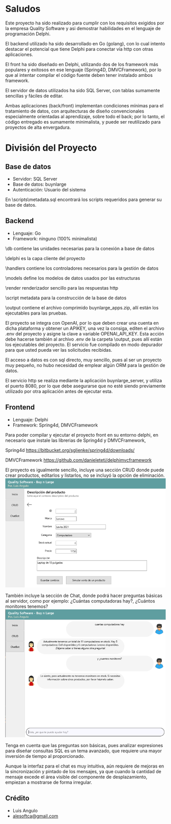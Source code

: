 # Saludos
Este proyecto ha sido realizado para cumplir con los requisitos exigidos por la empresa Quality Software
y asi demostrar habilidades en el lenguaje de programación Delphi.

El backend utilizado ha sido desarrollado en Go (golang), con lo cual intento destacar el potencial que tiene 
Delphi para conectar vía http con otras aplicaciones.

El front ha sido diseñado en Delphi, utilizando dos de los framework más populares y exitosos en ese lenguaje 
(Spring4D, DMVCFramework), por lo que al intentar compilar el código fuente deben tener instalado ambos framework.

El servidor de datos utilizados ha sido SQL Server, con tablas sumamente sencillas y fáciles de editar.

Ambas aplicaciones (back/front) implementan condiciones mínimas para el tratamiento de datos, con arquitecturas 
de diseño convencionales especialmente orientadas al aprendizaje, sobre todo el back; por lo tanto, el código 
entregado es sumamente minimalista, y puede ser reutilizado para proyectos de alta envergadura.

# División del Proyecto

## Base de datos

* Servidor: SQL Server
* Base de datos: buynlarge
* Autenticación: Usuario del sistema

En \scripts\metadata.sql encontrará los scripts requeridos para generar su base de datos.

## Backend

* Lenguaje: Go
* Framework: ninguno (100% minimalista)

\db         contiene las unidades necesarias para la conexión a base de datos

\delphi     es la capa cliente del proyecto

\handlers   contiene los controladores necesarios para la gestión de datos

\models     define los modelos de datos usados por las estructuras

\render    renderizador sencillo para las respuestas http

\script     metadata para la construcción de la base de datos

\output     contiene el archivo comprimido buynlarge_apps.zip, allí están los ejecutables para las pruebas.

El proyecto se integra con OpenAI, por lo que deben crear una cuenta en dicha plataforma y obtener un APIKEY,
una vez la consiga, editen el archivo .env del proyecto y asigne la clave a variable OPENAI_API_KEY. 
Esta acción debe hacerse también al archivo .env de la carpeta \output, pues allí están los ejecutables del 
proyecto. El servicio fue compilado en modo depurador para que usted pueda ver las solicitudes recibidas.

El acceso a datos es con sql directo, muy sencillo, pues al ser un proyecto muy pequeño, no hubo necesidad 
de emplear algún ORM para la gestión de datos.

El servicio http se realiza mediante la aplicación buynlarge_server, y utiliza el puerto 8080, por lo que 
debe asegurarse que no esté siendo previamente utilizado por otra aplicación antes de ejecutar esta.

## Frontend

* Lenguaje: Delphi
* Framework: Spring4d, DMVCFramework

Para poder compilar y ejecutar el proyecto front en su entorno delphi, en necesario que instale las librerias
de Spring4d y DMVCFramework,

Spring4d
https://bitbucket.org/sglienke/spring4d/downloads/

DMVCFramework
https://github.com/danieleteti/delphimvcframework

El proyecto es igualmente sencillo, incluye una sección CRUD donde puede crear productos, editarlos y listarlos, 
no se incluyó la opción de eliminación.
![img.png](img.png)

También incluye la sección de Chat, donde podrá hacer preguntas básicas al servidor, como por ejemplo:
¿Cuántas computadoras hay?, ¿Cuántos monitores tenemos?
![img_1.png](img_1.png)

Tenga en cuenta que las preguntas son básicas, pues analizar expresiones para diseñar consultas SQL es un
tema avanzado, que requiere una mayor inversión de tiempo al proporcionado.

Aunque la interfaz para el chat es muy intuitiva, aún requiere de mejoras en la sincronización y pintado de los 
mensajes, ya que cuando la cantidad de mensaje excede el área visible del componente de desplazamiento, empiezan 
a mostrarse de forma irregular.

## Crédito
* Luis Angulo
* alesoftca@gmail.com















